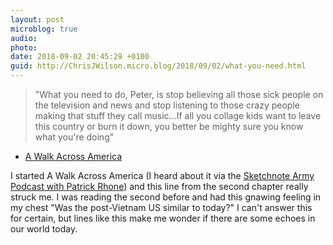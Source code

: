 ```yaml
---
layout: post
microblog: true
audio: 
photo: 
date: 2018-09-02 20:45:29 +0100
guid: http://ChrisJWilson.micro.blog/2018/09/02/what-you-need.html
---
```

> "What you need to do, Peter, is stop believing all those sick people on the television and news and stop listening to those crazy people making that stuff they call music...If all you collage kids want to leave this country or burn it down, you better be mighty sure you know what you're doing" 

- [A Walk Across America](http://www.amazon.com/dp/006095955X/?tag=minima0e-20) 

I started A Walk Across America (I heard about it via the [Sketchnote Army Podcast with Patrick Rhone](https://sketchnotearmy.com/blog/2018/8/27/sketchnote-army-podcast-season-05-episode-08-patrick-rhone)) and this line from the second chapter really struck me. I was reading the second before and had this gnawing feeling in my chest "Was the post-Vietnam US similar to today?" I can't answer this for certain, but lines like this make me wonder if there are some echoes in our world today. 
